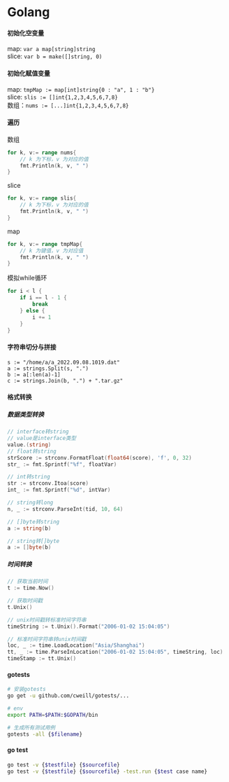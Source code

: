 # Golang

#### 初始化空变量
map: `var a map[string]string`  
slice: `var b = make([]string, 0)`

#### 初始化赋值变量
map: `tmpMap := map[int]string{0 : "a", 1 : "b"}`  
slice: `slis := []int{1,2,3,4,5,6,7,8}`  
数组：`nums := [...]int{1,2,3,4,5,6,7,8}`
 
#### 遍历
数组
```go
for k, v:= range nums{
    // k 为下标，v 为对应的值
    fmt.Println(k, v, " ")
}
```
slice
```go
for k, v:= range slis{
    // k 为下标，v 为对应的值
    fmt.Println(k, v, " ")
}
```
map
```go
for k, v:= range tmpMap{
    // k 为键值，v 为对应值
    fmt.Println(k, v, " ")
}
```
模拟while循环
```go
for i < l {
	if i == l - 1 {
		break
	} else {
		i += 1
	}
}
```

#### 字符串切分与拼接
```golang
s := "/home/a/a_2022.09.08.1019.dat"
a := strings.Split(s, ".")
b := a[:len(a)-1]
c := strings.Join(b, ".") + ".tar.gz"
```

#### 格式转换
##### 数据类型转换
```go
// interface转string
// value是interface类型
value.(string)
// float转string
strScore := strconv.FormatFloat(float64(score), 'f', 0, 32)
str_ := fmt.Sprintf("%f", floatVar)

// int转string
str := strconv.Itoa(score)
int_ := fmt.Sprintf("%d", intVar)

// string转long
n, _ := strconv.ParseInt(tid, 10, 64)

// []byte转string
a := string(b)

// string转[]byte
a := []byte(b)
```

##### 时间转换
```go
// 获取当前时间
t := time.Now()

// 获取时间戳
t.Unix()

// unix时间戳转标准时间字符串
timeString := t.Unix().Format("2006-01-02 15:04:05")

// 标准时间字符串转unix时间戳
loc, _ := time.LoadLocation("Asia/Shanghai")
tt, _ := time.ParseInLocation("2006-01-02 15:04:05", timeString, loc)
timeStamp := tt.Unix()
```

#### gotests
```bash
# 安装gotests
go get -u github.com/cweill/gotests/...

# env
export PATH=$PATH:$GOPATH/bin

# 生成所有测试用例
gotests -all {$filename}
```

#### go test
```bash
go test -v {$testfile} {$sourcefile}
go test -v {$testfile} {$sourcefile} -test.run {$test case name}
```
